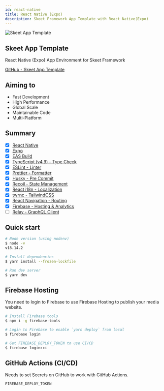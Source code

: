```yaml
---
id: react-native
title: React Native (Expo)
description: Skeet Framework App Template with React Native(Expo)
---
```


![Skeet App Template](https://storage.googleapis.com/skeet-assets/imgs/samples/skeet-app-template.png)

## Skeet App Template

React Native (Expo) App Environment for Skeet Framework

[GitHub - Skeet App Template](https://github.com/elsoul/skeet-app-template)

## Aiming to

- Fast Development
- High Performance
- Global Scale
- Maintainable Code
- Multi-Platform

## Summary

- [x] [React Native](https://reactnative.dev/)
- [x] [Expo](https://docs.expo.dev/)
- [x] [EAS Build](https://docs.expo.dev/build/introduction/)
- [x] [TypeScript (v4.9) - Type Check](https://www.typescriptlang.org/)
- [x] [ESLint - Linter](https://eslint.org/)
- [x] [Prettier - Formatter](https://prettier.io/)
- [x] [Husky - Pre Commit](https://typicode.github.io/husky/#/)
- [x] [Recoil - State Management](https://recoiljs.org/)
- [x] [React i18n - Localization](https://react.i18next.com/)
- [x] [twrnc - TailwindCSS](https://github.com/jaredh159/tailwind-react-native-classnames)
- [x] [React Navigation - Routing](https://reactnavigation.org/)
- [x] [Firebase - Hosting & Analytics](https://firebase.google.com/)
- [ ] [Relay - GraphQL Client](https://relay.dev/)

## Quick start

```bash
# Node version (using nodenv)
$ node -v
v18.14.2

# Install dependencies
$ yarn install --frozen-lockfile

# Run dev server
$ yarn dev
```

## Firebase Hosting

You need to login to Firebase to use Firebase Hosting to publish your media website.

```bash
# Install Firebase tools
$ npm i -g firebase-tools

# Login to Firebase to enable `yarn deploy` from local
$ firebase login

# Get FIREBASE_DEPLOY_TOKEN to use CI/CD
$ firebase login:ci

```

## GitHub Actions (CI/CD)

Needs to set Secrets on GitHub to work with GitHub Actions.

```
FIREBASE_DEPLOY_TOKEN
```
